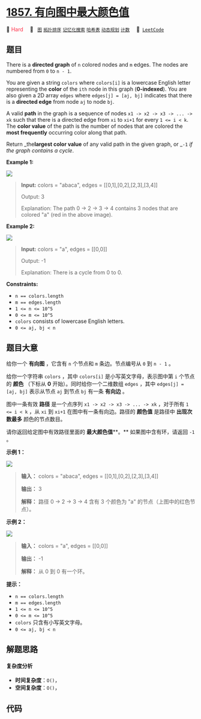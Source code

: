 # [1857. 有向图中最大颜色值](https://leetcode.com/problems/largest-color-value-in-a-directed-graph)

🔴 <font color=#ff334b>Hard</font>&emsp; 🔖&ensp; [`图`](/leetcode/outline/tag/graph.md) [`拓扑排序`](/leetcode/outline/tag/topological-sort.md) [`记忆化搜索`](/leetcode/outline/tag/memoization.md) [`哈希表`](/leetcode/outline/tag/hash-table.md) [`动态规划`](/leetcode/outline/tag/dynamic-programming.md) [`计数`](/leetcode/outline/tag/counting.md)&emsp; 🔗&ensp;[`LeetCode`](https://leetcode.com/problems/largest-color-value-in-a-directed-graph)


## 题目

There is a **directed graph** of `n` colored nodes and `m` edges. The nodes
are numbered from `0` to `n - 1`.

You are given a string `colors` where `colors[i]` is a lowercase English
letter representing the **color** of the `ith` node in this graph
(**0-indexed**). You are also given a 2D array `edges` where `edges[j] = [aj,
bj]` indicates that there is a **directed edge** from node `aj` to node `bj`.

A valid **path** in the graph is a sequence of nodes `x1 -> x2 -> x3 -> ... ->
xk` such that there is a directed edge from `xi` to `xi+1` for every `1 <= i <
k`. The **color value** of the path is the number of nodes that are colored
the **most frequently** occurring color along that path.

Return _the**largest color value** of any valid path in the given graph, or
_`-1` _if the graph contains a cycle_.



**Example 1:**

![](https://assets.leetcode.com/uploads/2021/04/21/leet1.png)

> 
> 
> 
> 
> 
> **Input:** colors = "abaca", edges = [[0,1],[0,2],[2,3],[3,4]]
> 
> Output: 3
> 
> Explanation: The path 0 -> 2 -> 3 -> 4 contains 3 nodes that are colored "a" (red in the above image).

**Example 2:**

![](https://assets.leetcode.com/uploads/2021/04/21/leet2.png)

> 
> 
> 
> 
> 
> **Input:** colors = "a", edges = [[0,0]]
> 
> Output: -1
> 
> Explanation: There is a cycle from 0 to 0.

**Constraints:**

  * `n == colors.length`
  * `m == edges.length`
  * `1 <= n <= 10^5`
  * `0 <= m <= 10^5`
  * `colors` consists of lowercase English letters.
  * `0 <= aj, bj < n`


## 题目大意

给你一个 **有向图** ，它含有 `n` 个节点和 `m` 条边。节点编号从 `0` 到 `n - 1` 。

给你一个字符串 `colors` ，其中 `colors[i]` 是小写英文字母，表示图中第 `i` 个节点的 **颜色** （下标从 **0**
开始）。同时给你一个二维数组 `edges` ，其中 `edges[j] = [aj, bj]` 表示从节点 `aj` 到节点 `bj` 有一条
**有向边** 。

图中一条有效 **路径** 是一个点序列 `x1 -> x2 -> x3 -> ... -> xk` ，对于所有 `1 <= i < k` ，从 `xi`
到 `xi+1` 在图中有一条有向边。路径的 **颜色值** 是路径中 **出现次数最多** 颜色的节点数目。

请你返回给定图中有效路径里面的 **最大颜色值****。** 如果图中含有环，请返回 `-1` 。

**示例 1：**

![](https://assets.leetcode.com/uploads/2021/04/21/leet1.png)

> 
> 
> 
> 
> 
> **输入：** colors = "abaca", edges = [[0,1],[0,2],[2,3],[3,4]]
> 
> **输出：** 3
> 
> **解释：** 路径 0 -> 2 -> 3 -> 4 含有 3 个颜色为 "a" 的节点（上图中的红色节点）。
> 
> 

**示例 2：**

![](https://assets.leetcode.com/uploads/2021/04/21/leet2.png)

> 
> 
> 
> 
> 
> **输入：** colors = "a", edges = [[0,0]]
> 
> **输出：** -1
> 
> **解释：** 从 0 到 0 有一个环。
> 
> 

**提示：**

  * `n == colors.length`
  * `m == edges.length`
  * `1 <= n <= 10^5`
  * `0 <= m <= 10^5`
  * `colors` 只含有小写英文字母。
  * `0 <= aj, bj < n`


## 解题思路

#### 复杂度分析

- **时间复杂度**：`O()`，
- **空间复杂度**：`O()`，

## 代码

```javascript

```